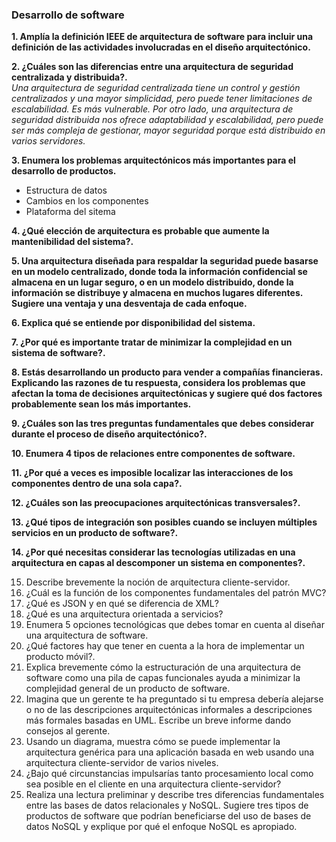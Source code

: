 ### Desarrollo de software

**1. Amplía la definición IEEE de arquitectura de software para incluir una definición de las actividades involucradas en el diseño arquitectónico.** 

**2. ¿Cuáles son las diferencias entre una arquitectura de seguridad centralizada y distribuida?.** <br>
*Una arquitectura de seguridad centralizada tiene un control y gestión centralizados y una mayor simplicidad, pero puede tener limitaciones de escalabilidad. Es más vulnerable.
Por otro lado, una arquitectura de seguridad distribuida nos ofrece adaptabilidad y escalabilidad, pero puede ser más compleja de gestionar, mayor seguridad porque está distribuido en varios servidores.*

**3. Enumera  los problemas arquitectónicos más importantes para el desarrollo de productos.** <br>
* Estructura de datos
* Cambios en los componentes
* Plataforma del sitema

**4. ¿Qué elección de arquitectura es probable que aumente la mantenibilidad del sistema?.** <br>

**5. Una arquitectura diseñada para respaldar la seguridad puede basarse en un modelo centralizado, donde toda la información confidencial se almacena en un lugar seguro, o en un modelo distribuido, donde la información se distribuye y almacena en muchos lugares diferentes. Sugiere una ventaja y una desventaja de cada enfoque.** <br>

**6. Explica qué se entiende por disponibilidad del sistema.** <br>

**7. ¿Por qué es importante tratar de minimizar la complejidad en un sistema de software?.** <br>

**8. Estás desarrollando un producto para vender a compañías financieras. Explicando las razones de tu respuesta, considera los problemas que afectan la toma de decisiones arquitectónicas y sugiere qué dos factores probablemente sean los más importantes.** <br> 

**9. ¿Cuáles son las tres preguntas fundamentales que debes considerar durante el proceso de diseño arquitectónico?.** <br> 

**10. Enumera 4 tipos de relaciones entre componentes de software.** <br> 

**11. ¿Por qué a veces es imposible localizar las interacciones de los componentes dentro de una sola capa?.** <br> 

**12. ¿Cuáles son las preocupaciones arquitectónicas transversales?.** <br> 

**13. ¿Qué tipos de integración son posibles cuando se incluyen múltiples servicios en un producto de software?.** <br>

**14. ¿Por qué necesitas considerar las tecnologías utilizadas en una arquitectura en capas al descomponer un sistema en componentes?.** <br> 

15. Describe brevemente la noción de arquitectura cliente-servidor.  
16. ¿Cuál es la función de los componentes fundamentales del patrón MVC?
17.  ¿Qué es JSON y en qué se diferencia de XML? 
18. ¿Qué es una arquitectura orientada a servicios?
19. Enumera 5 opciones tecnológicas que debes tomar en cuenta al diseñar una arquitectura de software. 
20. ¿Qué factores hay que tener en cuenta a la hora de implementar un producto móvil?.
21. Explica brevemente cómo la estructuración de una arquitectura de software como una pila de capas funcionales ayuda a minimizar la complejidad general de un producto de software. 
22. Imagina que un gerente te ha preguntado si tu empresa debería alejarse o no de las descripciones arquitectónicas informales a descripciones más formales basadas en UML. Escribe un breve informe dando consejos al gerente. 
23. Usando un diagrama, muestra cómo se puede implementar la arquitectura genérica para una aplicación basada en web usando una arquitectura cliente-servidor de varios niveles. 
24. ¿Bajo qué circunstancias impulsarías tanto procesamiento local como sea posible en el cliente en una arquitectura cliente-servidor? 
25. Realiza una lectura preliminar y describe tres diferencias fundamentales entre las bases de datos relacionales y NoSQL. 
Sugiere tres tipos de productos de software que podrían beneficiarse del uso de bases de datos NoSQL y explique por qué el enfoque NoSQL es apropiado.
